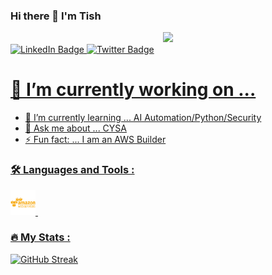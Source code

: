 ### Hi there 👋 I'm Tish



<div id"=header" align="center">
<img src="https://media.giphy.com/media/l0Iy88cWKqBeBN92o/giphy.gif" width="100"/>
</div>
<div id="badges">
  <a href="https://www.linkedin.com/in/metisha-harper-88912b62/">
     <img src="https://img.shields.io/badge/LinkedIn-blue?style=for-the-badge&logo=linkedin&logoColor=white" alt="LinkedIn Badge"/>
   </a>
  <a href="https://twitter.com/LilMzMuffinCup">
  <img src="https://img.shields.io/badge/Twitter-ff69b4?style=for-the-badge&logo=twitter&logoColor=white" alt="Twitter Badge"/>
  </div>




# 🔭 I’m currently working on ... 
- 🌱 I’m currently learning ... AI Automation/Python/Security 
- 💬 Ask me about ... CYSA
- ⚡ Fun fact: ... I am an AWS Builder
### :hammer_and_wrench: Languages and Tools :
  <img src="https://github.com/devicons/devicon/blob/master/icons/amazonwebservices/amazonwebservices-plain-wordmark.svg" title="AWS" alt="AWS" width="40" height="40"/>&nbsp;
  ### :fire: My Stats :
[![GitHub Streak](http://github-readme-streak-stats.herokuapp.com?user=cyb3rtish&date_format=M%20j%5B%2C%20Y%5D)](https://git.io/streak-stats)
